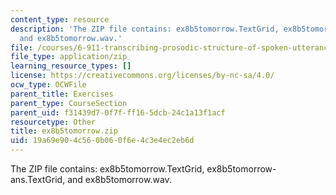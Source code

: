 ```yaml
---
content_type: resource
description: 'The ZIP file contains: ex8b5tomorrow.TextGrid, ex8b5tomorrow-ans.TextGrid,
  and ex8b5tomorrow.wav.'
file: /courses/6-911-transcribing-prosodic-structure-of-spoken-utterances-with-tobi-january-iap-2006/19a69e904c560b060f6e4c3e4ec2eb6d_ex8b5tomorrow.zip
file_type: application/zip
learning_resource_types: []
license: https://creativecommons.org/licenses/by-nc-sa/4.0/
ocw_type: OCWFile
parent_title: Exercises
parent_type: CourseSection
parent_uid: f31439d7-0f7f-ff16-5dcb-24c1a13f1acf
resourcetype: Other
title: ex8b5tomorrow.zip
uid: 19a69e90-4c56-0b06-0f6e-4c3e4ec2eb6d
---
```

The ZIP file contains: ex8b5tomorrow.TextGrid, ex8b5tomorrow-ans.TextGrid, and ex8b5tomorrow.wav.